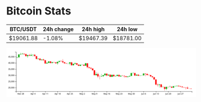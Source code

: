 # Bitcoin Stats

BTC/USDT|24h change|24h high|24h low|
|---|---|---|---|
|$19061.88|-1.08%|$19467.39|$18781.00|

<img src="./chart.svg">

